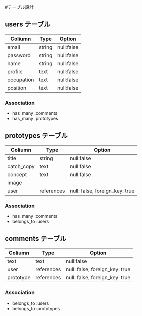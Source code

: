 #テーブル設計

## users テーブル

  |  Coliumn   |  Type  | Option    |
  |------------|--------|--------   |
  |email       |string  |null:false |
  |password    |string  |null:false |
  |name        |string  |null:false |
  |profile     |text    |null:false |
  |occupation  |text    |null:false |
  |position    |text    |null:false |

### Association
  - has_many :comments
  - has_many :prototypes


## prototypes テーブル

  |  Coliumn   |  Type     | Option                        |
  |------------|-----------|-------------------------------|
  |title       |string     |null:false                     |
  |catch_copy  |text       |null:false                     |
  |concept     |text       |null:false                     |
  |image       |           |                               |<!--ActiveStorageで実装-->
  |user        |references |null: false, foreign_key: true |

### Association
  - has_many :comments
  - belongs_to :users

## comments テーブル

  |  Coliumn  |  Type     | Option                        |
  |-----------|-----------|-------------------------------|
  |text       |text       |null:false                     |
  |user       |references |null: false, foreign_key: true |
  |prototype  |references |null: false, foreign_key: true |

### Association
  - belongs_to :users
  - belongs_to :prototypes
